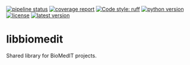 [![pipeline status](https://gitlab.com/biomedit/libbiomedit/badges/main/pipeline.svg)](https://gitlab.com/biomedit/libbiomedit/-/commits/main)
[![coverage report](https://gitlab.com/biomedit/libbiomedit/badges/main/coverage.svg)](https://gitlab.com/biomedit/libbiomedit/-/commits/main)
[![Code style: ruff](https://img.shields.io/badge/code%20style-Ruff-000000.svg)](https://astral.sh/ruff)
[![python version](https://img.shields.io/pypi/pyversions/libbiomedit.svg)](https://pypi.org/project/libbiomedit)
[![license](https://img.shields.io/badge/License-LGPLv3-blue.svg)](https://www.gnu.org/licenses/lgpl-3.0)
[![latest version](https://img.shields.io/pypi/v/libbiomedit.svg)](https://pypi.org/project/libbiomedit)

# libbiomedit

Shared library for BioMedIT projects.
